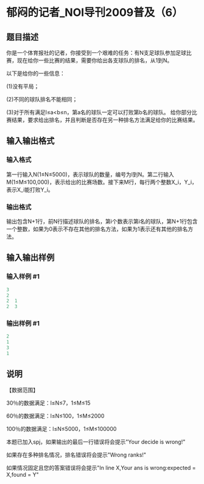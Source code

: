 # 郁闷的记者_NOI导刊2009普及（6）

## 题目描述

你是一个体育报社的记者，你接受到一个艰难的任务：有N支足球队参加足球比赛，现在给你一些比赛的结果，需要你给出各支球队的排名，从1到N。

以下是给你的一些信息：

(1)没有平局；

(2)不同的球队排名不能相同；

(3)对于所有满足l≤a<b≤n，第a名的球队一定可以打败第b名的球队。 给你部分比赛结果，要求给出排名，并且判断是否存在另一种排名方法满足给你的比赛结果。 

## 输入输出格式

### 输入格式

第一行输入N(1≤N≤5000)，表示球队的数量，编号为l到N。第二行输入M(1≤M≤100,000)，表示给出的比赛场数。接下来M行，每行两个整数X\_i，Y\_i，表示X\_i能打败Y\_i。

### 输出格式

输出包含N+1行，前N行描述球队的排名，第i个数表示第i名的球队，第N+1行包含一个整数，如果为0表示不存在其他的排名方法，如果为1表示还有其他的排名方法。

## 输入输出样例

### 输入样例 #1

```cpp
3
2
2  1
2  3

```
### 输出样例 #1

```cpp
2
1
3
1

```
## 说明

【数据范围】

30％的数据满足：l≤N≤7，1≤M≤15

60％的数据满足：l≤N≤100，1≤M≤2000

100％的数据满足：l≤N≤5000，1≤M≤100000

本题已加入spj，如果输出的最后一行错误将会提示"Your decide is wrong!"

如果存在多种排名情况，排名错误将会提示"Wrong ranks!"

如果情况固定且您的答案错误将会提示"In line X,Your ans is wrong:expected = X,found = Y"

